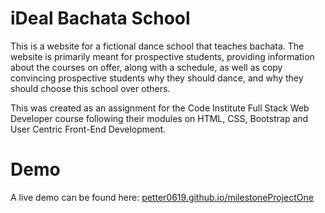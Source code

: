 # iDeal Bachata School

This is a website for a fictional dance school that teaches bachata. The website is primarily meant for prospective students, providing information about the courses on offer, along with a schedule, as well as copy convincing prospective students why they should dance, and why they should choose this school over others. 

This was created as an assignment for the Code Institute Full Stack Web Developer course following their modules on HTML, CSS, Bootstrap and User Centric Front-End Development.


# Demo

A live demo can be found here: [petter0619.github.io/milestoneProjectOne](https://petter0619.github.io/milestoneProjectOne)

